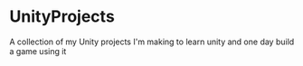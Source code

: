 # UnityProjects
A collection of my Unity projects I'm making to learn unity and one day build a game using it
